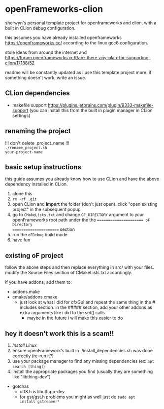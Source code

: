 # openFrameworks-clion
sherwyn's personal template project for openframeworks and clion, with a built in CLion debug configuration. 

this assumes you have already installed openframeworks https://openframeworks.cc/ according to the linux gcc6 configuration.

stole ideas from around the internet and https://forum.openframeworks.cc/t/are-there-any-plan-for-supporting-clion/17188/52

readme will be constantly updated as i use this template project more. if something doesn't work, write an issue.

## CLion dependencies
- makefile support https://plugins.jetbrains.com/plugin/9333-makefile-support (you can  install this from the built in plugin manager in CLion settings)

## renaming the project
!!! don't delete .project_name !!! <br/>
<code>./rename_project.sh your-project-name</code>

## basic setup instructions 
this guide assumes you already know how to use CLion and have the above dependency installed in CLion.
1. clone this
2. <code>rm -rf .git</code>
3. open CLion and **Import** the folder (don't just open). click "open existing project" in the subsequent popup
4. go to <code>CMakeLists.txt</code> and change <code>OF_DIRECTORY</code> argument to your openFrameworks root path under the the <code>===================== oF Directory =====================</code> section
5. run the <code>oFDebug</code> build mode
6.  have fun

## existing oF project
follow the above steps and then replace everything in src/ with your files. modify the Source Files section of CMakeLists.txt accordingly. 

if you have addons, add them to:
  - addons.make
  - cmake/addons.cmake
    - just look at what i did for ofxGui and repeat the same thing in the # includes section. in the ##### section, add your other addons as extra arguments like i did to the set() calls.
      - maybe in the future i will make this easier to do

## hey it doesn't work this is a scam!!
1. *Install Linux*
2. ensure openFramework's built in ./install_dependencies.sh was done correctly (re-run it?)
3. use your package manager to find any missing dependencies (ex: <code>apt search [thing]</code>)
4. install the appropriate packages you find (usually they are something like "libthing-dev") 
  - gotchas 
    - utf8.h is libutfcpp-dev
    - for gst/gst.h problems you might as well just do <code>sudo apt install gstreamer*</code>
